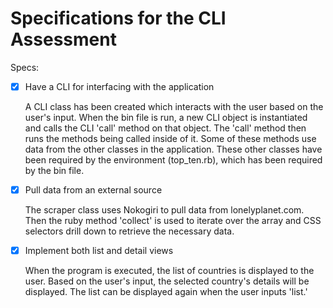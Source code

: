# Specifications for the CLI Assessment

Specs:
- [x] Have a CLI for interfacing with the application

    A CLI class has been created which interacts with the user based on the user's input. When the bin file is run, a new CLI object is instantiated and calls the CLI 'call' method on that object. The 'call' method then runs the methods being called inside of it. Some of these methods use data from the other classes in the application. These other classes have been required by the environment (top_ten.rb), which has been required by the bin file.
- [x] Pull data from an external source

    The scraper class uses Nokogiri to pull data from lonelyplanet.com. Then the ruby method 'collect' is used to iterate over the array and CSS selectors drill down to retrieve the necessary data.
- [x] Implement both list and detail views

    When the program is executed, the list of countries is displayed to the user. Based on the user's input, the selected country's details will be displayed. The list can be displayed again when the user inputs 'list.'



